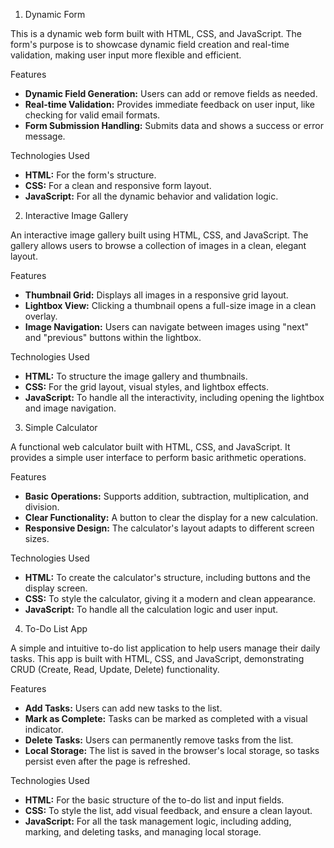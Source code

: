 1. Dynamic Form

This is a dynamic web form built with HTML, CSS, and JavaScript. The form's purpose is to showcase dynamic field creation and real-time validation, making user input more flexible and efficient.

 Features

-   **Dynamic Field Generation:** Users can add or remove fields as needed.
-   **Real-time Validation:** Provides immediate feedback on user input, like checking for valid email formats.
-   **Form Submission Handling:** Submits data and shows a success or error message.

 Technologies Used

-   **HTML:** For the form's structure.
-   **CSS:** For a clean and responsive form layout.
-   **JavaScript:** For all the dynamic behavior and validation logic.

  2. Interactive Image Gallery

An interactive image gallery built using HTML, CSS, and JavaScript. The gallery allows users to browse a collection of images in a clean, elegant layout.

 Features

-   **Thumbnail Grid:** Displays all images in a responsive grid layout.
-   **Lightbox View:** Clicking a thumbnail opens a full-size image in a clean overlay.
-   **Image Navigation:** Users can navigate between images using "next" and "previous" buttons within the lightbox.

 Technologies Used

-   **HTML:** To structure the image gallery and thumbnails.
-   **CSS:** For the grid layout, visual styles, and lightbox effects.
-   **JavaScript:** To handle all the interactivity, including opening the lightbox and image navigation.

  3. Simple Calculator

A functional web calculator built with HTML, CSS, and JavaScript. It provides a simple user interface to perform basic arithmetic operations.

 Features

-   **Basic Operations:** Supports addition, subtraction, multiplication, and division.
-   **Clear Functionality:** A button to clear the display for a new calculation.
-   **Responsive Design:** The calculator's layout adapts to different screen sizes.

 Technologies Used

-   **HTML:** To create the calculator's structure, including buttons and the display screen.
-   **CSS:** To style the calculator, giving it a modern and clean appearance.
-   **JavaScript:** To handle all the calculation logic and user input.

  4. To-Do List App

A simple and intuitive to-do list application to help users manage their daily tasks. This app is built with HTML, CSS, and JavaScript, demonstrating CRUD (Create, Read, Update, Delete) functionality.

 Features

-   **Add Tasks:** Users can add new tasks to the list.
-   **Mark as Complete:** Tasks can be marked as completed with a visual indicator.
-   **Delete Tasks:** Users can permanently remove tasks from the list.
-   **Local Storage:** The list is saved in the browser's local storage, so tasks persist even after the page is refreshed.

 Technologies Used

-   **HTML:** For the basic structure of the to-do list and input fields.
-   **CSS:** To style the list, add visual feedback, and ensure a clean layout.
-   **JavaScript:** For all the task management logic, including adding, marking, and deleting tasks, and managing local storage.
